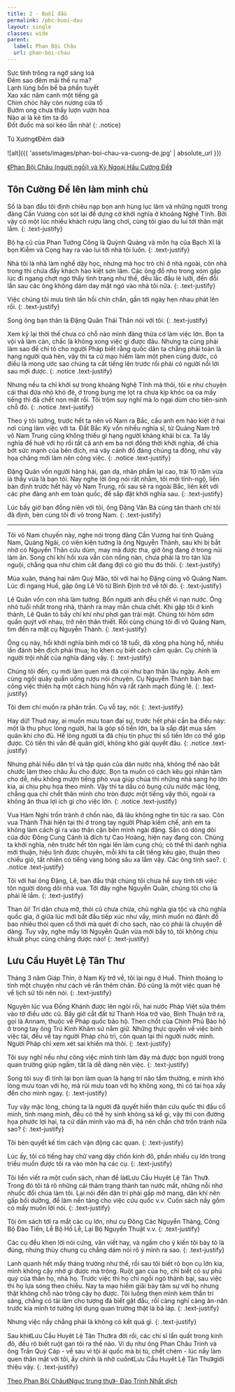 ```yaml
---
title: 2 - Buổi đầu
permalink: /pbc-buoi-dau
layout: single
classes: wide
parent:
  label: Phan Bội Châu
  url: phan-boi-chau
---
```


Sực tỉnh trông ra ngỡ sáng loà\
Đêm sao đêm mãi thế ru mà?\
Lạnh lùng bốn bể ba phần tuyết\
Xao xác năm canh một tiếng gà\
Chim chóc hãy còn nương cửa tổ\
Bướm ong chưa thấy lượn vườn hoa\
Nào ai là kẻ tìm ta đó\
Đốt đuốc mà soi kẻo lẫn nhà!
{: .notice}

> <cite>
Tú Xương《Đêm dài》
</cite>


![alt]({{ 'assets/images/phan-boi-chau-va-cuong-de.jpg' | absolute_url }})
> <cite>
<a target="_blank" href="https://baotanglichsu.vn/vi/Articles/3097/14624/phong-trao-djong-du-1905-1908-mot-hinh-thuc-xay-dung-luc-luong-cach-mang-nhung-nam-djau-the-ky-xx.html">
《Phan Bội Châu (người ngồi) và Kỳ Ngoại Hầu Cường Để》
</a>
</cite>

## Tôn Cường Để lên làm minh chủ
Số là ban đầu tôi định chiêu nạp bọn anh hùng lục lâm và những người trong đảng Cần Vương còn sót lại để dựng cờ khởi nghĩa ở khoảng Nghệ Tĩnh. Bởi vậy có một lúc nhiều khách rượu làng chơi, cùng tôi giao du lui tới thân mật lắm.
{: .text-justify}

Bộ hạ cũ của Phan Tướng Công là Quỳnh Quảng và môn hạ cũa Bạch Xỉ là bọn Kiễm và Cọng hay ra vào lui tới nhà tôi luôn.
{: .text-justify}

Nhà tôi là nhà làm nghề dậy học, nhưng mà học trò chỉ ở nhà ngoài, còn nhà trong thì chứa đầy khách hào kiệt sơn lâm. Các ông đồ nho trong xóm gặp lúc đi ngang chợt ngó thấy tình trạng như thế, đều lắc đầu lè lưỡi, đến đỗi lần sau các ông không dám day mặt ngó vào nhà tôi nữa.
{: .text-justify}

Việc chúng tôi mưu tính lần hồi chín chắn, gần tới ngày hẹn nhau phát lên rồi.
{: .text-justify}

Song ông bạn thân là Đặng Quân Thái Thân nói với tôi:
{: .text-justify}

Xem kỹ lại thời thế chưa có chỗ nào mình ​đảng thừa cơ làm việc lớn. Bọn ta vội vã làm càn, chắc là không xong việc gì được đâu. Nhưng ta cũng phải làm sao để chỉ tỏ cho người Pháp biết rằng quốc dân ta chẳng phải toàn là hạng người quá hèn, vậy thì ta cứ mạo hiểm làm một phen cũng được, có điều là mong ước sao chúng ta cất tiếng lên trước rồi phải có người nối lời sau mới được.
{: .notice .text-justify}

Nhưng nếu ta chỉ khởi sự trong khoảng Nghệ Tĩnh mà thôi, tôi e như chuyện cái thai đứa nhỏ khó đẻ, ở trong bụng mẹ lọt ra chưa kịp khóc oa oa mấy tiếng thì đã chết non mất rồi. Tôi trộm suy nghĩ mà lo ngại dùm cho tiên-sinh chỗ đó.
{: .notice .text-justify}

Theo ý tôi tưởng, trước hết ta nên vô Nam ra Bắc, cầu anh em hào kiệt ở hai nơi cùng làm việc với ta. Đất Bắc Kỳ vốn nihều nghĩa sĩ, từ Quảng Nam trở vô Nam Trung cũng không thiếu gì hạng người khảng khái bi ca. Ta lấy nghĩa đề huê với họ rồi tất cã anh em ba nơi đồng thời khởi nghỉa, để chia bớt sức mạnh của bên địch, mà vây cánh đồ đảng chúng ta đông, như vậy họa chăng mới làm nên công việc.
{: .notice .text-justify}

Đặng Quân vốn người hăng hái, gan dạ, nhân phẩm lại cao, trải 10 năm vừa là thầy vừa là bạn tôi. Nay nghe lời ông nói rất nhằm, tôi mới tỉnh-ngộ, liền bàn định trước hết hãy vô Nam Trung, rồi sau sẽ ra ngoài Bắc, liên kết với các phe đảng anh em toàn quốc, để sắp đặt khởi ​nghĩa sau.
{: .text-justify}

Lúc bấy giờ bạn đồng niên với tôi, ông Đặng Văn Bá củng tán thành chí tôi đã định, bèn cùng tôi đi vô trong Nam.
{: .text-justify}

---

Tôi vô Nam chuyến này, nghe nói trong đảng Cần Vương hai tỉnh Quảng Nam, Quảng Ngãi, có viên kiện tướng là ông Nguyễn Thành, sau khi bị bắt nhờ có Nguyển Thân cứu dùm, may mà được tha, giờ ông đang ở trong núi làm ăn. Song chí khí hồi xưa vẫn còn nồng nàn, chưa phải là tro tàn lửa nguội, chẳng qua như chim cắt đang đợi có gió thu đó thôi.
{: .text-justify}

Mùa xuân, tháng hai năm Quý Mão, tôi với hai họ Đặng cùng vô Quảng Nam. Lúc đi ngang Huế, gặp ông Lê Võ từ Bình Định trở về tới đó.
{: .text-justify}

Lê Quân vốn con nhà làm tướng. Bốn người anh đều chết vì nạn nước. Ông nhỏ tuổi nhất trong nhà, thành ra may mắn chưa chết. Khi gặp tôi ở kinh thành, Lê Quân tỏ bầy chí khí như phơi gan trải mật. Chúng tôi hôm sớm quấn quýt với nhau, trở nên thân thiết. Rồi cùng chúng tôi đi vô Quảng Nam, tìm đến ra mặt cụ Nguyễn Thành.
{: .text-justify}

Ông cụ này, hồi khởi nghĩa binh mới có 18 tuổi, đã xông pha hùng hổ, nhiều lần đánh bên địch phải thua; họ khen cụ biết cách cầm quân. Cụ chính là người trội nhất của nghĩa đảng vậy.
{: .text-justify}

​Chúng tôi đến, cụ mới làm quen mà đã coi như bạn thân lâu ngày. Anh em cùng ngồi quây quần uống rượu nói chuyện. Cụ Nguyễn Thành bàn bạc công việc thiên hạ một cách hùng hồn và rất rành mạch đúng lẽ.
{: .text-justify}

Tôi đem chí muốn ra phân trần. Cụ vỗ tay, nói:
{: .text-justify}

Hay dữ! Thuở nay, ai muốn mưu toan đại sự, trước hết phải cần ba điều này: một là thu phục lòng người, hai là góp số tiền lớn, ba là sắp đặt mua sắm quân khí cho đủ. Hể lòng người ta đã chịu tin phục thì số tiền lớn có thể góp được. Có tiền thì vấn đề quân giới, không khó giải quyết đâu.
{: .notice .text-justify}

Nhưng phải hiểu dân trí và tập quán cũa dân nước nhà, không thể nào bắt chước làm theo châu Âu cho được. Bọn ta muốn có cách kêu gọi nhân tâm cho dễ, nếu không mượn tiếng phò vua giúp chúa thì những nhà sang họ lớn kia, ai chịu phụ họa theo mình. Vậy thì ta dầu có bụng cứu nước mặc lòng, chẵng qua chỉ chết thân mình cho tròn được một tiếng vậy thôi, ngoài ra không ăn thua lợi ích gì cho việc lớn.
{: .notice .text-justify}

Vua Hàm Nghi trốn tránh ở chốn nào, đã lâu không nghe tin tức ra sao. Còn vua Thành Thái hiện tại thì ở trong tay người Pháp kiềm chế, anh em ta không làm cách gì ra vào thân cận bên mình ngài đặng. Sẵn có dòng dõi của đức Đông Cung Cảnh là đích tự Cao Hoàng, hiện nay ​đang còn. Chúng ta khởi nghĩa, nên trước hết tôn ngài lên làm cung chủ; có thế thì danh nghỉa mới thuận, hiệu lịnh được chuyên, mỗi khi ta cất tiếng kêu gào, thuận theo chiều gió, tất nhiên có tiếng vang bóng sâu xa lắm vậy. Các ông tính sao?.
{: .notice .text-justify}

Tôi với hai ông Đặng, Lê, ban đầu thật chúng tôi chưa hề suy tính tới việc tôn người dòng dõi nhà vua. Tới đây nghe Nguyễn Quân, chúng tôi cho là phải lẽ lắm.
{: .text-justify}

Than ôi! Trí dân chưa mỡ, thói cũ chưa chừa, chủ nghĩa gia tộc và chủ nghĩa quốc gia, ở giữa lúc mới bắt đầu tiếp xúc như vầy, mình muốn nó đánh đổ bao nhiêu thói quen cổ thời mà quét đi cho sạch, nào có phải là chuyện dễ dàng. Tuy vậy, nghe mấy lời Nguyễn Quân vừa mới bầy tỏ, tôi không chịu khuất phục cũng chẳng được nào!
{: .text-justify}

## Lưu Cầu Huyêt Lệ Tân Thư
Tháng 3 năm Giáp Thìn, ở Nam Kỳ trở về, tôi lại ngụ ở Huế. Thỉnh thoảng lo tính một chuyện như cách vẽ rắn thêm chân. Đó cũng là một việc quan hệ về lịch sử tôi nên nói.
{: .text-justify}

Nguyên lúc vua Đồng Khánh được lên ngôi rồi, hai nước Pháp Việt sửa thêm vào tờ điều ước cũ. Bây giờ cắt đất từ Thanh Hóa trở vào, Bình Thuận trở ra, gọi là Annam, thuộc về Pháp quốc bảo hộ. Then chốt của Chính Phủ Bảo hộ ở trong tay ông Trú Kinh Khâm sứ nắm giữ. Những thực quyền về việc binh việc tài, đều về tay người Pháp chủ trì, còn quan lại thì người nước mình. Người ​Pháp chỉ xem xét sai khiến mà thôi.
{: .text-justify}

Tôi suy nghĩ nếu như công việc mình tính làm đây mà được bọn người trong quan trường giúp ngầm, tất là dễ dàng nên việc.
{: .text-justify}

Song tôi suy đi tính lại bọn làm quan là hạng trí não tầm thường, e mình khó lòng mưu toan với họ, mà rủi mưu toan với họ không xong, thì có tai họa xẩy đến cho mình ngay.
{: .text-justify}

Tuy vậy mặc lòng, chúng ta là người đã quyết hiến thân cứu quốc thì đầu cổ mình, tính mạng mình, đều có thể hy sinh không sá kể gì, vậy thì con đường họa phước lợi hại, ta cứ dấn mình vào mà đi, há nên chần chờ trốn tránh nữa sao?
{: .text-justify}

Tôi bèn quyết kế tìm cách vận động các quan.
{: .text-justify}

Lúc ấy, tôi có tiếng hay chữ vang dậy chốn kinh đô, phần nhiều cụ lớn trong triều muốn được tôi ra vào môn hạ các cụ.
{: .text-justify}

Tôi liền viết ra một cuốn sách, nhan đề là《Lưu Cầu Huyêt Lệ Tân Thư》. Trong đó tôi tả rõ những cái thảm trạng thành tan nước mất, những nỗi nhơ nhuốc đổi chúa làm tôi. Lại nói đến dân trí phải gấp mở mang, dân khí nên gấp bồi dưỡng, để làm nền tảng cho việc cứu quốc v.v. Cuốn sách nầy gồm có mấy muôn lời nói.
{: .text-justify}

Tôi ôm sách tới ra mắt các cụ lớn, như cụ Đông Các Nguyển Thảng, Công Bộ Đào Tiến, Lễ Bộ Hồ Lễ, Lại Bộ Nguyển Thuật v.v.
{: .text-justify}

Các cụ đều khen lời nói cứng, văn viết hay, ​và ngầm cho ý kiến tôi bày tỏ là đúng, nhưng thủy chung cụ chẳng dám nói rõ ý mình ra sao.
{: .text-justify}

Lanh quanh hết mấy tháng trường như thế, rồi sau tôi biết rõ bọn cụ lớn kia, mình không cậy nhờ gì được mà trông. Ruột gan của họ, chỉ biết có sự phú quý của thân họ, nhà họ. Trước việc thì họ chỉ ngồi ngó thành bại, sau việc thì họ lựa sóng theo chiều. Nay ta mạo hiểm giãi bày tâm sự với họ nhưng thật không chỗ nào trông cậy họ được. Tôi luống thẹn mình kém thần trí sáng, chẳng có tài làm cho tượng đá biết gật đầu, rồi càng nghỉ càng ăn-năn trước kia mình tơ tưởng lợi dụng quan trường thật là bá láp.
{: .text-justify}

Nhưng việc nầy chẳng phải là không có kết quả gì.
{: .text-justify}

Sau khi《Lưu Cầu Huyêt Lệ Tân Thư》ra đời rồi, các chí sĩ lẩn quất trong kinh đô, đều rõ biết ruột gan tôi ra thế nào. Ví dụ như ông Phan Châu Trinh và ông Trần Quý Cáp - về sau vì tội ái quốc mà bị tù, chết chém - lúc nầy làm quen thân mật với tôi, ấy chính là nhờ cuốn《Lưu Cầu Huyêt Lệ Tân Thư》giới thiệu vậy.
{: .text-justify}

> <cite>
<a target="_blank" href="https://vi.wikisource.org/wiki/%C4%90%E1%BB%9Di_c%C3%A1ch_m%E1%BA%A1ng_Phan_B%E1%BB%99i_Ch%C3%A2u">Theo Phan Bội Châu《Ngục trung thư》- Đào Trinh Nhất dịch</a>
</cite>
